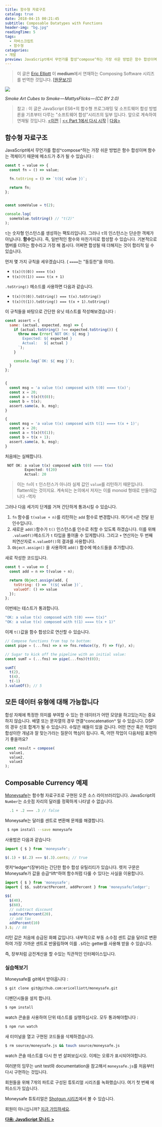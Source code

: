 ```yaml
---
title: 함수형 자료구조
catalog: true
date: 2018-04-15 00:21:45
subtitle: Composable Datatypes with Functions
header-img: "bg.jpg"
readingTime: 5
tags:
  - 자바스크립트
  - 함수형
catagories:
- 개발
preview: JavaScript에서 무언가를 합성^compose^하는 가장 쉬운 방법은 함수 합성이며 함수는 객체이기 때문에 메소드가 추가 될 수 있습니다 `t`는 숫자형 인스턴스를 생성하는 팩토리입니다.  그러나 `t`의 인스턴스는 단순한 객체가 아닙니다.  **함수**입니다. 즉, 일반적인 함수와 마찬가지로 합성할 수 있습니다.  기본적으로 멤버를 더하는 함수라고 가정 해 봅시다.  어쩌면 합성될 때 더해지는 것이 합리적 일 수 있습니다. 먼저 몇 가지 규칙을 세우겠습니다. ( `====`는  "동등한"을 의미).
---
```


> 이 글은  [Eric Elliott](https://medium.com/@_ericelliott?source=post_header_lockup) 이 **medium**에서 연재하는 Composing Software 시리즈를 번역한 것입니다.  [[원문보기]](https://medium.com/javascript-scene/composable-datatypes-with-functions-aec72db3b093)

![](https://cdn-images-1.medium.com/max/1600/1*uVpU7iruzXafhU2VLeH4lw.jpeg)

*Smoke Art Cubes to Smoke — MattysFlicks — (CC BY 2.0)*

>참고 : 이 글은 JavaScript ES6+의 함수형 프로그래밍 및 소프트웨어 합성 방법론을 기초부터 다루는 "소프트웨어 합성"시리즈의 일부 입니다.  앞으로 계속하여 연재될 것입니다.
> [<이전](https://midojeong.github.io/2018/04/12/Why-Composition-is-Harder-with-Classes/)  |  [<< Part 1에서 다시 시작](https://midojeong.github.io/2018/03/16/composing-software-intro/)  |  [다음>](https://midojeong.github.io/2018/04/18/javascript-monads-made-simple/)

## 함수형 자료구조

JavaScript에서 무언가를 합성^compose^하는 가장 쉬운 방법은 함수 합성이며 함수는 객체이기 때문에 메소드가 추가 될 수 있습니다 :

```javascript
const t = value => {  
  const fn = () => value;

  fn.toString = () => `t(${ value })`;

  return fn;  
};  
  

const someValue = t(2);

console.log(  
  someValue.toString() // "t(2)"  
);
```

`t`는 숫자형 인스턴스를 생성하는 팩토리입니다.  그러나 `t`의 인스턴스는 단순한 객체가 아닙니다.  **함수**입니다. 즉, 일반적인 함수와 마찬가지로 합성할 수 있습니다.  기본적으로 멤버를 더하는 함수라고 가정 해 봅시다.  어쩌면 합성될 때 더해지는 것이 합리적 일 수 있습니다.

먼저 몇 가지 규칙을 세우겠습니다. ( `====`는  "동등한"을 의미).

-   `t(x)(t(0)) ==== t(x)`
-   `t(x)(t(1)) ==== t(x + 1)`

`.toString()`  메소드를 사용하면 다음과 같습니다.

-   `t(x)(t(0)).toString() === t(x).toString()`
-   `t(x)(t(1)).toString() === t(x + 1).toString()`

이 규칙들을 바탕으로 간단한 유닛 테스트를 작성해보겠습니다 :

```javascript
const assert = {  
  same: (actual, expected, msg) => {  
    if (actual.toString() !== expected.toString()) {  
      throw new Error(`NOT OK: ${ msg }  
        Expected: ${ expected }  
        Actual:   ${ actual }  
      `);  
    }

    console.log(`OK: ${ msg }`);  
  }  
};  
  

{  
  const msg = 'a value t(x) composed with t(0) ==== t(x)';  
  const x = 20;  
  const a = t(x)(t(0));  
  const b = t(x);  
  assert.same(a, b, msg);  
}

{  
  const msg = 'a value t(x) composed with t(1) ==== t(x + 1)';  
  const x = 20;  
  const a = t(x)(t(1));  
  const b = t(x + 1);  
  assert.same(a, b, msg);  
}
```
처음에는 실패합니다.
```javascript
 NOT OK: a value t(x) composed with t(0) ==== t(x)   
		 Expected: t(20)   
		 Actual: 20
```

> 이는 `fn`이 `t` 인스턴스가 아니라 실제 값인 `value`를 리턴하기 때문입니다.  flatten되는 것이지요. 계속되는 논의에서 저자는 이를 monoid 형태로 만들어갑니다 -역자

그러나 다음 세가지 단계를 거쳐 간단하게 통과시킬 수 있습니다.

1.  `fn`  함수를  `t(value + n)`를 리턴하는  `add`  함수로 변경합니다. 여기서  `n`은 전달 된 인수입니다.
2.  새로운  `add()`함수가  `t()` 인스턴스를 인수로 취할 수 있도록 하겠습니다.   이를 위해 `.valueOf()`메소드가  `t` 타입을 풀어줄 수 있게합니다. 그리고 `+`  연산자는 두 번째 피연산자로  `n.valueOf()`의 결과를 사용합니다.
3.  `Object.assign()`  을 사용하여  `add()`  함수에 메소드들을 추가합니다.

새로 작성한 코드입니다.
```javascript
const t = value => {  
  const add = n => t(value + n);

  return Object.assign(add, {  
    toString: () => `t(${ value })`,  
    valueOf: () => value  
  });  
};
```
이번에는 테스트가 통과합니다.
```javascript
"OK: a value t(x) composed with t(0) ==== t(x)"  
"OK: a value t(x) composed with t(1) ==== t(x + 1)"
```
이제  `t()`값을 함수 합성으로 연산할 수 있습니다.
```javascript
// Compose functions from top to bottom:  
const pipe = (...fns) => x => fns.reduce((y, f) => f(y), x);

// Sugar to kick off the pipeline with an initial value:  
const sumT = (...fns) => pipe(...fns)(t(0));

sumT(  
  t(2),  
  t(4),  
  t(-1)  
).valueOf(); // 5
```
## 모든 데이터 유형에 대해 가능합니다

합성 자체에 특정한 의미를 부여할 수 있는 한 데이터가 어떤 모양을 하고있는지는 중요하지 않습니다.  배열 또는 문자열의 경우 연결^concatenation^ 일 수 있습니다.  DSP의 경우 신호 합계가 될 수 있습니다.  수많은 예들이 있을 겁니다.  어떤 연산 혹은 작업이 합성이란 개념과 잘 맞는가라는 질문이 핵심이 됩니다. 즉, 어떤 작업이 다음처럼 표현하기 좋을까요?
```javascript
const result = compose(  
  value1,  
  value2,  
  value3  
);
```
## Composable Currency 예제

[Moneysafe](https://github.com/ericelliott/moneysafe)는 함수형 자료구조로 구현된 오픈 소스 라이브러리입니다.  JavaScript의  `Number`는 소숫점 자리의 달러를 정확하게 나타낼 수 없습니다.
```javascript
  .1 + .2 === .3 // false 
```
Moneysafe는 달러를 센트로 변환해 문제를 해결합니다.
```bash
 $ npm install --save moneysafe
```
사용법은 다음과 같습니다:
```javascript
import { $ } from 'moneysafe';

$(.1) + $(.2) === $(.3).cents; // true
```
렛저^ledger^(장부)라는 간단한 함수 합성 유틸리티가 있습니다. 렛저 구문은 Moneysafe가 값을 승급^lift^하여 함수처럼 다룰 수 있다는 사실을 이용합니다.  
```javascript
import { $ } from 'moneysafe';  
import { $$, subtractPercent, addPercent } from 'moneysafe/ledger';

$$(  
  $(40),  
  $(60),  
  // subtract discount  
  subtractPercent(20),  
  // add tax  
  addPercent(10)  
).$; // 88
```
리턴 값은 처음에 승급된 화폐 값입니다.  내부적으로  부동 소수점 센트 값을 달러로 변환하여 가장 가까운 센트로 반올림하며 이를 `.$`라는 getter를 사용해 받을 수 있습니다.

즉, 장부처럼 금전계산을 할 수있는 직관적인 인터페이스입니다.

### 실습해보기

Moneysafe를 git에서 받아옵니다 :

```bash
$ git clone git@github.com:ericelliott/moneysafe.git 
```

디펜던시들을 설치 합니다.

```bash
$ npm install
```

watch 콘솔을 사용하여 단위 테스트를 실행하십시오.  모두 통과해야합니다 :

```bash
$ npm run watch
```

새 터미널을 열고 구현된 코드들을 삭제하겠습니다.

```bash
$ rm source/moneysafe.js && touch source/moneysafe.js
```

watch 콘솔 테스트를 다시 한 번 살펴보십시오.  이제는 오류가 표시되어야합니다.

여러분의 임무는 unit test와 documentation을 참고해서 `moneysafe.js`를 처음부터 다시 구현하는 것입니다.

회원들을 위해 7개의 파트로 구성된 튜토리얼 시리즈를 녹화했습니다.  여기 첫 번째 에피소드가 있습니다.

Moneysafe 튜토리얼은  [Shotgun 시리즈](https://ericelliottjs.com/premium-content/shotgun-the-moneysafe-series/)에서 볼 수 있습니다.

회원이 아니십니까?  [지금 가입하세요](https://ericelliottjs.com/product/lifetime-access-pass/).

[**다음: JavaScript 모나드 >**](https://midojeong.github.io/2018/04/18/javascript-monads-made-simple/)
